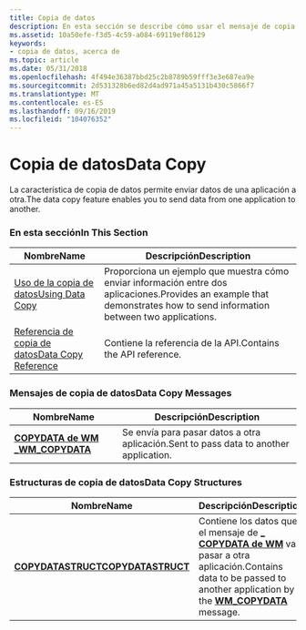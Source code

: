 ```yaml
---
title: Copia de datos
description: En esta sección se describe cómo usar el mensaje de copia de datos para transferir datos de una aplicación a otra.
ms.assetid: 10a50efe-f3d5-4c59-a084-69119ef86129
keywords:
- copia de datos, acerca de
ms.topic: article
ms.date: 05/31/2018
ms.openlocfilehash: 4f494e36387bbd25c2b8789b59fff3e3e687ea9e
ms.sourcegitcommit: 2d531328b6ed82d4ad971a45a5131b430c5866f7
ms.translationtype: MT
ms.contentlocale: es-ES
ms.lasthandoff: 09/16/2019
ms.locfileid: "104076352"
---
```

# <a name="data-copy"></a><span data-ttu-id="84d04-104">Copia de datos</span><span class="sxs-lookup"><span data-stu-id="84d04-104">Data Copy</span></span>

<span data-ttu-id="84d04-105">La característica de copia de datos permite enviar datos de una aplicación a otra.</span><span class="sxs-lookup"><span data-stu-id="84d04-105">The data copy feature enables you to send data from one application to another.</span></span>

### <a name="in-this-section"></a><span data-ttu-id="84d04-106">En esta sección</span><span class="sxs-lookup"><span data-stu-id="84d04-106">In This Section</span></span>



| <span data-ttu-id="84d04-107">Nombre</span><span class="sxs-lookup"><span data-stu-id="84d04-107">Name</span></span>                                                      | <span data-ttu-id="84d04-108">Descripción</span><span class="sxs-lookup"><span data-stu-id="84d04-108">Description</span></span>                                                                                        |
|-----------------------------------------------------------|----------------------------------------------------------------------------------------------------|
| [<span data-ttu-id="84d04-109">Uso de la copia de datos</span><span class="sxs-lookup"><span data-stu-id="84d04-109">Using Data Copy</span></span>](using-data-copy.md)<br/>         | <span data-ttu-id="84d04-110">Proporciona un ejemplo que muestra cómo enviar información entre dos aplicaciones.</span><span class="sxs-lookup"><span data-stu-id="84d04-110">Provides an example that demonstrates how to send information between two applications.</span></span><br/> |
| [<span data-ttu-id="84d04-111">Referencia de copia de datos</span><span class="sxs-lookup"><span data-stu-id="84d04-111">Data Copy Reference</span></span>](data-copy-reference.md)<br/> | <span data-ttu-id="84d04-112">Contiene la referencia de la API.</span><span class="sxs-lookup"><span data-stu-id="84d04-112">Contains the API reference.</span></span><br/>                                                             |



 

### <a name="data-copy-messages"></a><span data-ttu-id="84d04-113">Mensajes de copia de datos</span><span class="sxs-lookup"><span data-stu-id="84d04-113">Data Copy Messages</span></span>



| <span data-ttu-id="84d04-114">Nombre</span><span class="sxs-lookup"><span data-stu-id="84d04-114">Name</span></span>                                           | <span data-ttu-id="84d04-115">Descripción</span><span class="sxs-lookup"><span data-stu-id="84d04-115">Description</span></span>                                           |
|------------------------------------------------|-------------------------------------------------------|
| [<span data-ttu-id="84d04-116">**COPYDATA de WM \_**</span><span class="sxs-lookup"><span data-stu-id="84d04-116">**WM\_COPYDATA**</span></span>](wm-copydata.md)<br/> | <span data-ttu-id="84d04-117">Se envía para pasar datos a otra aplicación.</span><span class="sxs-lookup"><span data-stu-id="84d04-117">Sent to pass data to another application.</span></span> <br/> |



 

### <a name="data-copy-structures"></a><span data-ttu-id="84d04-118">Estructuras de copia de datos</span><span class="sxs-lookup"><span data-stu-id="84d04-118">Data Copy Structures</span></span>



| <span data-ttu-id="84d04-119">Nombre</span><span class="sxs-lookup"><span data-stu-id="84d04-119">Name</span></span>                                                | <span data-ttu-id="84d04-120">Descripción</span><span class="sxs-lookup"><span data-stu-id="84d04-120">Description</span></span>                                                                                                       |
|-----------------------------------------------------|-------------------------------------------------------------------------------------------------------------------|
| [<span data-ttu-id="84d04-121">**COPYDATASTRUCT**</span><span class="sxs-lookup"><span data-stu-id="84d04-121">**COPYDATASTRUCT**</span></span>](/windows/win32/api/winuser/ns-winuser-copydatastruct)<br/> | <span data-ttu-id="84d04-122">Contiene los datos que el mensaje de [**\_ COPYDATA de WM**](wm-copydata.md) va a pasar a otra aplicación.</span><span class="sxs-lookup"><span data-stu-id="84d04-122">Contains data to be passed to another application by the [**WM\_COPYDATA**](wm-copydata.md) message.</span></span> <br/> |



 

 

 





